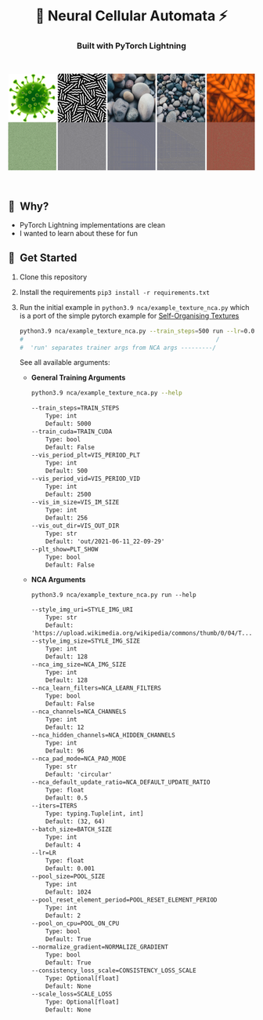 <p align="center">
    <h1 align="center">🦠️ Neural Cellular Automata ⚡️</h1>
    <h3 align="center">Built with PyTorch Lightning</h3>
</p>

<br/>

<p align="center">
    <img align="center" src="resources/docs/in.png"/>
    <img align="center" src="resources/docs/out_col64_comp128.gif"/>
</p>

<br/>

## 🔬 &nbsp;Why?

- PyTorch Lightning implementations are clean
- I wanted to learn about these for fun

## 🧪 &nbsp;Get Started

1. Clone this repository

2. Install the requirements `pip3 install -r requirements.txt`

3. Run the initial example in `python3.9 nca/example_texture_nca.py` which is a port of the
   simple pytorch example for [Self-Organising Textures](https://distill.pub/selforg/2021/textures/)

   ```bash
   python3.9 nca/example_texture_nca.py --train_steps=500 run --lr=0.0005
   #                                                       /
   #  'run' separates trainer args from NCA args ---------/
   ```
   
   See all available arguments:

   - **General Training Arguments**
 
     ```bash
     python3.9 nca/example_texture_nca.py --help
     ```
 
     ```
     --train_steps=TRAIN_STEPS
         Type: int
         Default: 5000
     --train_cuda=TRAIN_CUDA
         Type: bool
         Default: False
     --vis_period_plt=VIS_PERIOD_PLT
         Type: int
         Default: 500
     --vis_period_vid=VIS_PERIOD_VID
         Type: int
         Default: 2500
     --vis_im_size=VIS_IM_SIZE
         Type: int
         Default: 256
     --vis_out_dir=VIS_OUT_DIR
         Type: str
         Default: 'out/2021-06-11_22-09-29'
     --plt_show=PLT_SHOW
         Type: bool
         Default: False
     ```
 
   - **NCA Arguments**
 
     ```
     python3.9 nca/example_texture_nca.py run --help
     ```
 
     ```
     --style_img_uri=STYLE_IMG_URI
         Type: str
         Default: 'https://upload.wikimedia.org/wikipedia/commons/thumb/0/04/T...
     --style_img_size=STYLE_IMG_SIZE
         Type: int
         Default: 128
     --nca_img_size=NCA_IMG_SIZE
         Type: int
         Default: 128
     --nca_learn_filters=NCA_LEARN_FILTERS
         Type: bool
         Default: False
     --nca_channels=NCA_CHANNELS
         Type: int
         Default: 12
     --nca_hidden_channels=NCA_HIDDEN_CHANNELS
         Type: int
         Default: 96
     --nca_pad_mode=NCA_PAD_MODE
         Type: str
         Default: 'circular'
     --nca_default_update_ratio=NCA_DEFAULT_UPDATE_RATIO
         Type: float
         Default: 0.5
     --iters=ITERS
         Type: typing.Tuple[int, int]
         Default: (32, 64)
     --batch_size=BATCH_SIZE
         Type: int
         Default: 4
     --lr=LR
         Type: float
         Default: 0.001
     --pool_size=POOL_SIZE
         Type: int
         Default: 1024
     --pool_reset_element_period=POOL_RESET_ELEMENT_PERIOD
         Type: int
         Default: 2
     --pool_on_cpu=POOL_ON_CPU
         Type: bool
         Default: True
     --normalize_gradient=NORMALIZE_GRADIENT
         Type: bool
         Default: True
     --consistency_loss_scale=CONSISTENCY_LOSS_SCALE
         Type: Optional[float]
         Default: None
     --scale_loss=SCALE_LOSS
         Type: Optional[float]
         Default: None
     ```
